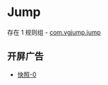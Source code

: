 # Jump

存在 1 规则组 - [com.vgjump.jump](/src/apps/com.vgjump.jump.ts)

## 开屏广告

- [快照-0](https://gkd-kit.gitee.io/import/13259108)
